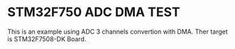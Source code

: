 # STM32F750 ADC DMA TEST
This is an example using ADC 3 channels convertion with DMA. 
Ther target is STM32F7508-DK Board.
